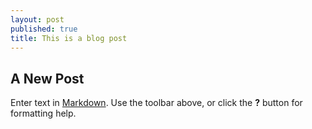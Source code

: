 ```yaml
---
layout: post
published: true
title: This is a blog post
---
```

## A New Post

Enter text in [Markdown](http://daringfireball.net/projects/markdown/). Use the toolbar above, or click the **?** button for formatting help.
